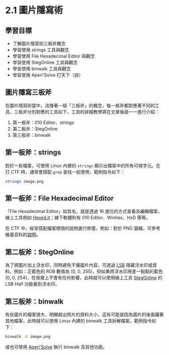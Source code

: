 # 2.1 圖片隱寫術

## 學習目標

- 了解圖片隱寫術三板斧概念
- 學習使用 strings 工具與觀念
- 學習使用 File Hexadecimal Editor 與觀念
- 學習使用 StegOnline 工具與觀念
- 學習使用 binwalk 工具與觀念
- 學習使用 Aperi'Solve 打天下（誤）

## 圖片隱寫三板斧

在圖片隱寫術當中，流傳著一個「三板斧」的概念，每一板斧都對應著不同的工具，三板斧分別對應的工具如下，工具的詳細教學將在文章後面一一進行介紹：

1. 第一板斧：010 Editor、strings
2. 第二板斧：StegOnline
3. 第三板斧：binwalk

## 第一板斧：strings

對於一些檔案，可使用 Linux 內建的 `strings` 顯示出檔案中的所有可視字元。在打 CTF 時，通常會搭配 `grep` 查找一起使用，範例指令如下：

```bash
strings image.png
```

## 第一板斧：File Hexadecimal Editor

「File Hexadecimal Editor」如其名，就是透過 16 進位的方式查看及編輯檔案，線上工具例如 [Hexed.it](https://hexed.it)；線下軟體則有 010 Editor、Winhex、HxD 等等。

在 CTF 中，經常搭配檔案標頭的說明進行修復，例如：對於 PNG 圖檔，可參考維基百科的[說明](https://zh.wikipedia.org/zh-tw/PNG#%E6%AA%94%E6%A1%88%E8%B3%87%E6%96%99%E6%A7%8B%E6%88%90)。

## 第二板斧：StegOnline

為了將圖片加上浮水印，同時避免干擾圖片內容，可透過 [LSB](https://zh.wikipedia.org/zh-tw/%E6%9C%80%E4%BD%8E%E6%9C%89%E6%95%88%E4%BD%8D) 隱藏浮水印或資料，例如：正藍色的 RGB 數值為 (0, 0, 255)，但如果將浮水印用差一點點的藍色 (0, 0, 254)，在視覺上不會有任何影響，此時就可以使用線上工具 [StegOnline](https://georgeom.net/StegOnline/upload) 的 LSB Half 功能看到浮水印。

## 第三板斧：binwalk

有些圖片的檔案很大，明顯超出照片的資料大小，這有可能是因為圖片的後面藏著其他檔案，此時就可以使用 Linux 內建的 binwalk 工具拆解檔案，範例指令如下：

```bash
binwalk -E image.png
```

或也可使用 [Aperi'Solve](https://www.aperisolve.com/) 執行 binwalk 及其他功能。
